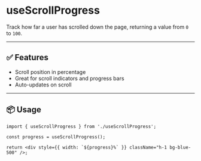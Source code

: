 # useScrollProgress

Track how far a user has scrolled down the page, returning a value from `0` to `100`.

---

## ✅ Features

- Scroll position in percentage
- Great for scroll indicators and progress bars
- Auto-updates on scroll

---

## 📦 Usage

```
import { useScrollProgress } from './useScrollProgress';

const progress = useScrollProgress();

return <div style={{ width: `${progress}%` }} className="h-1 bg-blue-500" />;
```
